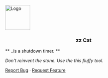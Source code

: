<!-- PROJECT LOGO -->

<a href="https://gitlab.com/shotwn/zz-cat/">
<img src="https://assets.gitlab-static.net/uploads/-/system/project/avatar/14297459/bg.avatar.png" alt="Logo" width="80" height="80">
</a>

<h3 align="center">zz Cat</h3>

** ..is a shutdown timer. **

*Don't reinvent the stone. Use the this fluffy tool.*

<a href="https://gitlab.com/shotwn/zz-cat/issues">Report Bug</a>
·
<a href="https://gitlab.com/shotwn/zz-cat/issues">Request Feature</a>
